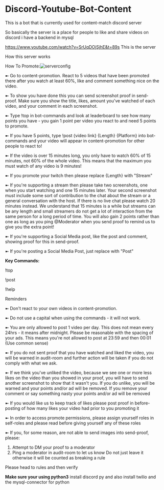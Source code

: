 # Discord-Youtube-Bot-Content
This is a bot that is currently used for content-match discord server

So basically the server is a place for people to like and share videos on discord i have a backend in mysql 

https://www.youtube.com/watch?v=SrUqDOjSjhE&t=89s
This is the server

How this server works

How To Promote:![serverconfig](https://user-images.githubusercontent.com/64604222/135788613-84d30960-59c1-472d-98c0-57323bc508bc.PNG)


➼  Go to content-promotion. React to 5 videos that have been promoted there after you watch at least 60%, like and comment something nice on the video. 

➼  To show you have done this you can send screenshot proof in send-proof. Make sure you show the title, likes, amount you've watched of each video, and 
your comment in each screenshot.

➼ Type !top in bot-commands and look at leaderboard to see how many points you have - you gain 1 point per video you react to and need 5 points to promote.

➼ If you have 5 points, type !post {video link} {Length} {Platform} into bot-commands and your video will appear in content-promotion for other people to react to!

➼ If the video is over 15 minutes long, you only have to watch 60% of 15 minutes, not 60% of the whole video. This means that the maximum you must watch of any video is 9 minutes!

➼ If you promote your twitch then please replace {Length} with 
"Stream"

➼ If you're supporting a stream then please take two screenshots, one when you start watching and one 15 minutes later. Your second screenshot must include some sort of contribution to the chat about the stream or a general conversation with the host. If there is no live chat please watch 20 minutes instead. We understand that 15 minutes is a while but streams can be any length and small streamers do not get a lot of interaction from the same person for a long period of time. You will also gain 2 points rather than one as long as you ping @Moderator when you send proof to remind us to give you the extra point!

➼ If you're supporting a Social Media post, like the post and comment, showing proof for this in send-proof.

➼ If you're posting a Social Media Post, just replace <length> with "Post"

__Key Commands:__

!top

!post

!help

Reminders

➼ Don't react to your own videos in content-promotion.

➼ Do not use a capital when using the commands - it will not work.

➼ You are only allowed to post 1 video per day. This does not mean every 24hrs - it means after midnight. Please be reasonable with the spacing of your ads. This means you're not allowed to post at 23:59 and then 00:01 (Use common sense)

➼ If you do not sent proof that you have watched and liked the video, you will be warned in audit-room and further action will be taken if you do not comply with what we ask.

➼ If we think you've unliked the video, because we see one or more less likes on the video than you showed in your proof, you will have to send another screenshot to show that it wasn't you. If you do unlike, you will be warned and your points and/or ad will be removed. If you remove your comment or say something nasty your points and/or ad will be removed

➼ If you would like us to keep track of likes please post proof in before-posting of how many likes your video had prior to you promoting it

➼ In order to access promote permissions, please assign yourself roles in self-roles and please read before giving yourself any of these roles

➼ If you, for some reason, are not able to send images into send-proof, please:
1. Attempt to DM your proof to a moderator
2. Ping a moderator in audit-room to let us know
Do not just leave it otherwise it will be counted as breaking a rule

Please head to rules and then verify 
  
  
**Make sure your using python3**
  install discord py and also install twilio and the mysql-connector for python
  
  
